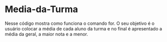 # Media-da-Turma
Nesse código mostra como funciona o comando for. O seu objetivo é o usuário colocar a média de cada aluno da turma e no final é apresentado a média da geral, a maior nota e a menor.
